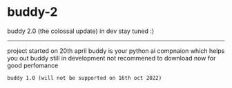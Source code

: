 # buddy-2

buddy 2.0 (the colossal update) in dev stay tuned :)
___________________________________________________________________________________________________________________________________________________________

project started on 20th april buddy is your python ai compnaion which helps you out buddy still in development not recommened to download now for good perfomance 


    buddy 1.0 (will not be supported on 16th oct 2022)
                                                                            

